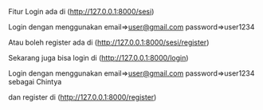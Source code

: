 Fitur Login
ada di (http://127.0.0.1:8000/sesi)

Login dengan menggunakan
 email=>user@gmail.com
 password=>user1234

 Atau boleh register
 ada di (http://127.0.0.1:8000/sesi/register)
 

 Sekarang juga bisa login di
(http://127.0.0.1:8000/login)

Login dengan menggunakan
 email=>user@gmail.com
 password=>user1234
 sebagai Chintya

dan register di
(http://127.0.0.1:8000/register)
